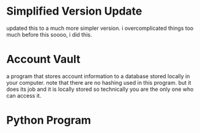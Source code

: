 # Simplified Version Update
updated this to a much more simpler version. i overcomplicated things too much before this soooo, i did this.

# Account Vault
a program that stores account information to a database stored locally in your computer. note that there are no hashing used in this program. but it does its job and it is locally stored so technically you are the only one who can access it.

# Python Program